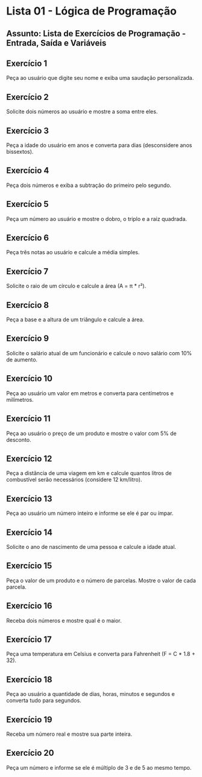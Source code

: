 # Lista 01 - Lógica de Programação
## Assunto: Lista de Exercícios de Programação - Entrada, Saída e Variáveis

## Exercício 1
Peça ao usuário que digite seu nome e exiba uma saudação personalizada.

## Exercício 2
Solicite dois números ao usuário e mostre a soma entre eles.

## Exercício 3
Peça a idade do usuário em anos e converta para dias (desconsidere anos bissextos).

## Exercício 4
Peça dois números e exiba a subtração do primeiro pelo segundo.

## Exercício 5
Peça um número ao usuário e mostre o dobro, o triplo e a raiz quadrada.

## Exercício 6
Peça três notas ao usuário e calcule a média simples.

## Exercício 7
Solicite o raio de um círculo e calcule a área (A = π * r²).

## Exercício 8
Peça a base e a altura de um triângulo e calcule a área.

## Exercício 9
Solicite o salário atual de um funcionário e calcule o novo salário com 10% de aumento.

## Exercício 10
Peça ao usuário um valor em metros e converta para centímetros e milímetros.

## Exercício 11
Peça ao usuário o preço de um produto e mostre o valor com 5% de desconto.

## Exercício 12
Peça a distância de uma viagem em km e calcule quantos litros de combustível serão necessários (considere 12 km/litro).

## Exercício 13
Peça ao usuário um número inteiro e informe se ele é par ou ímpar.

## Exercício 14
Solicite o ano de nascimento de uma pessoa e calcule a idade atual.

## Exercício 15
Peça o valor de um produto e o número de parcelas. Mostre o valor de cada parcela.

## Exercício 16
Receba dois números e mostre qual é o maior.

## Exercício 17
Peça uma temperatura em Celsius e converta para Fahrenheit (F = C * 1.8 + 32).

## Exercício 18
Peça ao usuário a quantidade de dias, horas, minutos e segundos e converta tudo para segundos.

## Exercício 19
Receba um número real e mostre sua parte inteira.

## Exercício 20
Peça um número e informe se ele é múltiplo de 3 e de 5 ao mesmo tempo.
